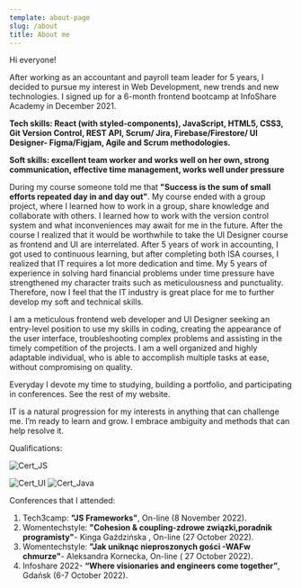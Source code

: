 ```yaml
---
template: about-page
slug: /about
title: About me 
---
```







Hi everyone! 

After working as an accountant and payroll team leader for 5 years, I decided to pursue my interest in Web Development, new trends and new technologies. I signed up for a 6-month frontend bootcamp at InfoShare Academy in December 2021.

<strong>Tech skills: React (with styled-components), JavaScript, HTML5, CSS3, Git Version Control, REST API, Scrum/ Jira, Firebase/Firestore/ UI Designer- Figma/Figjam, Agile and Scrum methodologies.</strong>

<strong>Soft skills: excellent team worker and works well on her own, strong communication, effective time management, works well under pressure</strong>

During my course someone told me that <strong>"Success is the sum of small efforts repeated day in and day out"</strong>.
My course ended with a group project, where I learned how to work in a group, share knowledge and collaborate with others. I learned how to work with the version control system and what inconveniences may await for me in the future. After the course I realized that it would be worthwhile to take the UI Designer course as frontend and UI are interrelated.
After 5 years of work in accounting, I got used to continuous learning, but after completing both ISA courses, I realized that IT requires a lot more dedication and time. My 5 years of experience in solving hard financial problems under time pressure have strengthened  my character traits such as meticulousness and punctuality. Therefore, now I feel that the IT industry is great place for me to further develop my soft and technical skills.

I am a meticulous frontend web developer and UI Designer seeking an entry-level position to use my skills in coding, creating the appearance of the user interface, troubleshooting complex problems and assisting in the timely competition of the projects. I am a well organized and highly adaptable individual, who is able to accomplish multiple tasks at ease, without compromising on quality.

Everyday I devote my time to studying, building a portfolio, and participating in conferences. See the rest of my website.

IT is a natural progression for my interests in anything that can challenge me. I’m ready to learn  and grow. I embrace ambiguity and methods that can help resolve it.

Qualifications:

![Cert_JS](/assets/junior-front-end-dev.jpg "certyfikat frontend dev")

![Cert_UI](/assets/ui-designer.jpg "certyfikat UI designer")
![Cert_Java](/assets/java-cert.jpg "certyfikat of Completion Java")

 
 
 
 <bold>  Conferences that I attended:</bold>

1. Tech3camp: <strong>"JS Frameworks"</strong>, On-line (8 November 2022).
2. Womentechstyle: <strong>"Cohesion & coupling-zdrowe związki,poradnik programisty"</strong>- Kinga Gaździńska , On-line (27 October 2022).
3. Womentechstyle: <strong>"Jak uniknąc nieproszonych gości -WAFw chmurze"</strong>- Aleksandra Kornecka, On-line ( 27 October 2022).
4. Infoshare 2022- <strong>“Where visionaries and engineers come together”</strong>, Gdańsk (6-7 October 2022).

 
